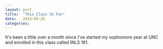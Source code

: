 ```yaml
---
layout: post
title:  "This Class So Far"
date:   2016-09-26 
categories:
---
```


It's been a little over a month since I've started my sophomore year at UNC and enrolled in this class called INLS 161.